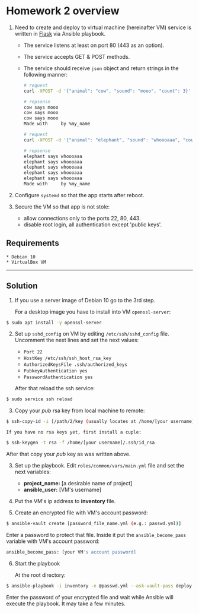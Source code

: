 # Homework 2 overview

1. Need to create and deploy to virtual machine (hereinafter VM) service is written in [Flask][flask] via Ansible playbook. 
    * The service listens at least on port 80 (443 as an option). 
    * The service accepts GET & POST methods.
    * The service should receive `json` object and return strings in the following manner:
        
        ```bash
        # request
        curl -XPOST -d '{"animal": "cow", "sound": "mooo", "count": 3}' myvm.localhost

        # repsonse
        cow says mooo
        cow says mooo
        cow says mooo
        Made with     by %my_name

        # request
        curl -XPOST -d '{"animal": "elephant", "sound": "whoooaaa", "count": 5}' myvm.localhost

        # repsonse
        elephant says whoooaaa
        elephant says whoooaaa
        elephant says whoooaaa
        elephant says whoooaaa
        elephant says whoooaaa
        Made with     by %my_name
        
        ```

2. Configure `systemd` so that the app starts after reboot.
3. Secure the VM so that app is not stole:
    * allow connections only to the ports 22, 80, 443.
    * disable root login, all authentication except 'public keys'.

## Requirements
    * Debian 10
    * VirtualBox VM
___
    
## Solution

1. If you use a server image of Debian 10 go to the 3rd step.

    For a desktop image you have to install into VM `openssl-server`:

```bash
$ sudo apt install -y openssl-server
```  

2. Set up `sshd_config` on VM by editing `/etc/ssh/sshd_config` file. Uncomment the next lines and set the next values:
    * `Port 22`
    * `HostKey /etc/ssh/ssh_host_rsa_key`
    * `AuthorizedKeysFile .ssh/authorized_keys`
    * `PubkeyAuthentication yes`
    * `PasswordAuthentication yes`

    After that reload the ssh service:

```bash 
$ sudo service ssh reload
```

3. Copy your *pub* rsa key from local machine to remote: 

```bash 
$ ssh-copy-id -i [/path/2/key (usually locates at /home/[your username]/.ssh/)] [VM's username]@[VM's ip address]
```
   
    If you have no rsa keys yet, first install a cuple:

```bash
$ ssh-keygen -t rsa -f /home/[your username]/.ssh/id_rsa 
```

   After that copy your *pub* key as was written above.

3. Set up the playbook. Edit `roles/common/vars/main.yml` file and set the next variables:
    * **project_name:** [a desirable name of project]
    * **ansible_user:** [VM's username]

4. Put the VM's ip address to **inventory** file.

5. Create an encrypted file with VM's account password:

```bash
$ ansible-vault create [password_file_name.yml (e.g.: passwd.yml)]
```
   Enter a password to protect that file. Inside it put the `ansible_become_pass` variable with VM's account password:

```bash
ansible_become_pass: [your VM's account password]
```

6. Start the playbook

    At the root directory:

```bash
$ ansible-playbook -i inventory -e @passwd.yml --ask-vault-pass deploy.yml
```

   Enter the password of your encrypted file and wait while Ansible will execute the playbook. It may take a few minutes.





[flask]: https://github.com/pallets/flask
